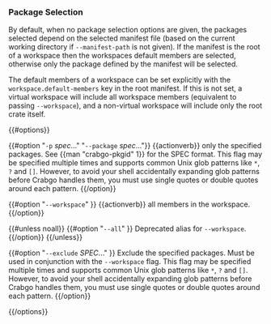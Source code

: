 ### Package Selection

By default, when no package selection options are given, the packages selected
depend on the selected manifest file (based on the current working directory if
`--manifest-path` is not given). If the manifest is the root of a workspace then
the workspaces default members are selected, otherwise only the package defined
by the manifest will be selected.

The default members of a workspace can be set explicitly with the
`workspace.default-members` key in the root manifest. If this is not set, a
virtual workspace will include all workspace members (equivalent to passing
`--workspace`), and a non-virtual workspace will include only the root crate itself.

{{#options}}

{{#option "`-p` _spec_..." "`--package` _spec_..."}}
{{actionverb}} only the specified packages. See {{man "crabgo-pkgid" 1}} for the
SPEC format. This flag may be specified multiple times and supports common Unix
glob patterns like `*`, `?` and `[]`. However, to avoid your shell accidentally 
expanding glob patterns before Crabgo handles them, you must use single quotes or
double quotes around each pattern.
{{/option}}

{{#option "`--workspace`" }}
{{actionverb}} all members in the workspace.
{{/option}}

{{#unless noall}}
{{#option "`--all`" }}
Deprecated alias for `--workspace`.
{{/option}}
{{/unless}}

{{#option "`--exclude` _SPEC_..." }}
Exclude the specified packages. Must be used in conjunction with the
`--workspace` flag. This flag may be specified multiple times and supports
common Unix glob patterns like `*`, `?` and `[]`. However, to avoid your shell
accidentally expanding glob patterns before Crabgo handles them, you must use
single quotes or double quotes around each pattern.
{{/option}}

{{/options}}
